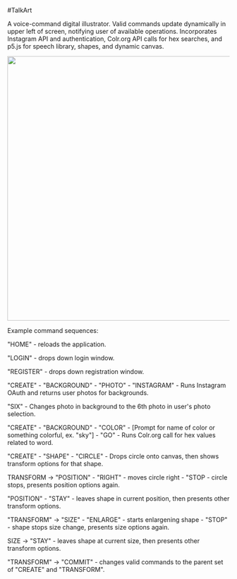 #TalkArt

A voice-command digital illustrator. Valid commands update dynamically in upper left of screen, notifying user of available operations. Incorporates Instagram API and authentication, Colr.org API calls for hex searches, and p5.js for speech library, shapes, and dynamic canvas.

<img src="https://cloud.githubusercontent.com/assets/14845097/16727089/33fb74fa-4714-11e6-9660-c4be84f05d06.png" width="600px"/>

Example command sequences:  
  
"HOME" - reloads the application.
  
"LOGIN" - drops down login window.  
  
"REGISTER" - drops down registration window.  
  
"CREATE" - "BACKGROUND" - "PHOTO" - "INSTAGRAM" - Runs Instagram OAuth and returns user photos for backgrounds. 

"SIX" - Changes photo in background to the 6th photo in user's photo selection.
  
"CREATE" - "BACKGROUND" - "COLOR" - [Prompt for name of color or something colorful, ex. "sky"] - "GO" - Runs Colr.org call for hex values related to word.  
  
"CREATE" - "SHAPE" - "CIRCLE" - Drops circle onto canvas, then shows transform options for that shape.  
  
TRANSFORM -> "POSITION" - "RIGHT" - moves circle right - "STOP - circle stops, presents position options again. 
  
"POSITION" - "STAY" - leaves shape in current position, then presents other transform options.  
  
"TRANSFORM" -> "SIZE" - "ENLARGE" - starts enlargening shape - "STOP" - shape stops size change, presents size options again.
  
SIZE -> "STAY" - leaves shape at current size, then presents other transform options. 
  
"TRANSFORM" -> "COMMIT" - changes valid commands to the parent set of "CREATE" and "TRANSFORM".  
  
